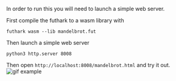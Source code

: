 In order to run this you will need to launch a simple web server.

First compile the futhark to a wasm library with
```
futhark wasm --lib mandelbrot.fut
```
Then launch a simple web server
```
python3 http.server 8008
```
Then open `http://localhost:8008/mandelbrot.html` and try it out. 
![gif example](../demos/mandelbrot.gif)

